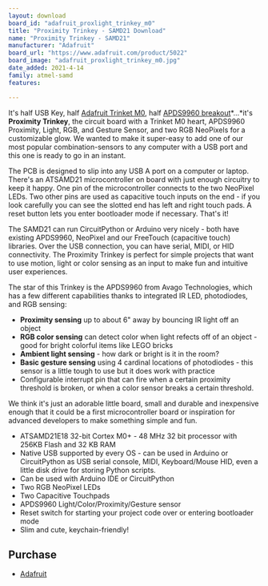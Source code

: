```yaml
---
layout: download
board_id: "adafruit_proxlight_trinkey_m0"
title: "Proximity Trinkey - SAMD21 Download"
name: "Proximity Trinkey - SAMD21"
manufacturer: "Adafruit"
board_url: "https://www.adafruit.com/product/5022"
board_image: "adafruit_proxlight_trinkey_m0.jpg"
date_added: 2021-4-14
family: atmel-samd
features:

---
```


It's half USB Key, half [Adafruit Trinket M0](https://www.adafruit.com/product/3500), half [APDS9960 breakout](https://www.adafruit.com/product/3595)*...*it's **Proximity Trinkey**, the circuit board with a Trinket M0 heart, APDS9960 Proximity, Light, RGB, and Gesture Sensor, and two RGB NeoPixels for a customizable glow. We wanted to make it super-easy to add one of our most popular combination-sensors to any computer with a USB port and this one is ready to go in an instant.

The PCB is designed to slip into any USB A port on a computer or laptop. There's an ATSAMD21 microcontroller on board with just enough circuitry to keep it happy. One pin of the microcontroller connects to the two NeoPixel LEDs. Two other pins are used as capacitive touch inputs on the end - if you look carefully you can see the slotted end has left and right touch pads. A reset button lets you enter bootloader mode if necessary. That's it!

The SAMD21 can run CircuitPython or Arduino very nicely - both have existing APDS9960, NeoPixel and our FreeTouch (capacitive touch) libraries. Over the USB connection, you can have serial, MIDI, or HID connectivity. The Proximity Trinkey is perfect for simple projects that want to use motion, light or color sensing as an input to make fun and intuitive user experiences.

The star of this Trinkey is the APDS9960 from Avago Technologies, which has a few different capabilities thanks to integrated IR LED, photodiodes, and RGB sensing:

- **Proximity sensing** up to about 6" away by bouncing IR light off an object
- **RGB color sensing** can detect color when light refects off of an object - good for bright colorful items like LEGO bricks
- **Ambient light sensing** - how dark or bright is it in the room?
- **Basic gesture sensing** using 4 cardinal locations of photodiodes - this sensor is a little tough to use but it does work with practice
- Configurable interrupt pin that can fire when a certain proximity threshold is broken, or when a color sensor breaks a certain threshold.

We think it's just an adorable little board, small and durable and inexpensive enough that it could be a first microcontroller board or inspiration for advanced developers to make something simple and fun.

- ATSAMD21E18 32-bit Cortex M0+ - 48 MHz 32 bit processor with 256KB Flash and 32 KB RAM
- Native USB supported by every OS - can be used in Arduino or CircuitPython as USB serial console, MIDI, Keyboard/Mouse HID, even a little disk drive for storing Python scripts.
- Can be used with Arduino IDE or CircuitPython
- Two RGB NeoPixel LEDs
- Two Capacitive Touchpads
- APDS9960 Light/Color/Proximity/Gesture sensor
- Reset switch for starting your project code over or entering bootloader mode
- Slim and cute, keychain-friendly!

## Purchase

* [Adafruit](https://www.adafruit.com/product/5022)
